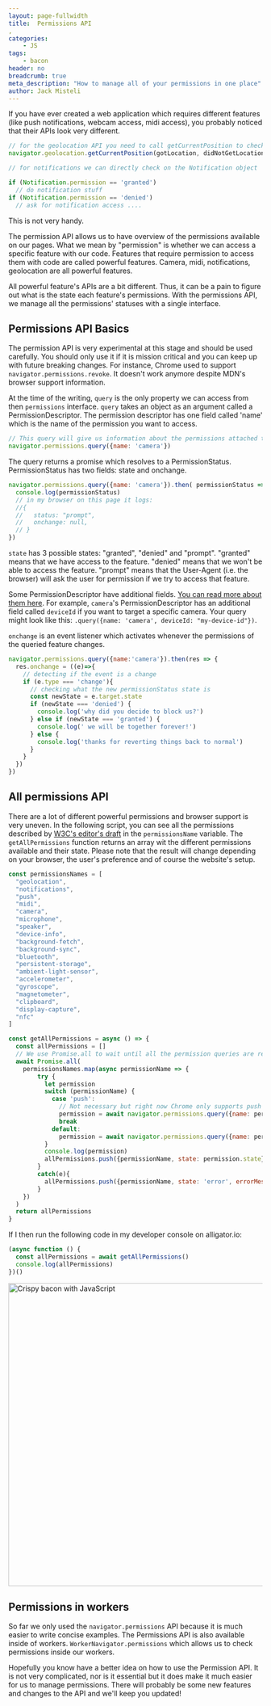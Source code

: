 ```yaml
---
layout: page-fullwidth
title:  Permissions API
,
categories:
    - JS
tags:
    - bacon
header: no
breadcrumb: true
meta_description: "How to manage all of your permissions in one place"
author: Jack Misteli
---
```


If you have ever created a web application which requires different features (like push notifications, webcam access, midi access), you probably noticed that their APIs look very different.

```js 
// for the geolocation API you need to call getCurrentPosition to check if geolocation is accessible
navigator.geolocation.getCurrentPosition(gotLocation, didNotGetLocation);

// for notifications we can directly check on the Notification object

if (Notification.permission == 'granted')
  // do notification stuff
if (Notification.permission == 'denied')
  // ask for notification access ....

```

This is not very handy.

The permission API allows us to have overview of the permissions available on our pages. What we mean by "permission" is whether we can access a specific feature with our code. Features that require permission to access them with code are called powerful features. Camera, midi, notifications, geolocation
 are all powerful features.

All powerful feature's APIs are a bit different. Thus, it can be a pain to figure out what is the state each feature's permissions. With the permissions API, we manage all the permissions' statuses with a single interface.


## Permissions API Basics

The permission API is very experimental at this stage and should be used carefully. You should only use it if it is mission critical and you can keep up with future breaking changes. For instance, Chrome used to support `navigator.permissions.revoke`. It doesn't work anymore despite MDN's browser support information.

At the time of the writing, `query` is the only property we can access from then `permissions` interface. `query` takes an object as an argument called a PermissionDescriptor. The permission descriptor has one field called 'name' which is the name of the permission you want to access.  

```js
// This query will give us information about the permissions attached to the camera
navigator.permissions.query({name: 'camera'})
```

The query returns a promise which resolves to a PermissionStatus. PermissionStatus has two fields: state and onchange.

```js
navigator.permissions.query({name: 'camera'}).then( permissionStatus => {
  console.log(permissionStatus)
  // in my browser on this page it logs:
  //{
  //   status: "prompt",
  //   onchange: null,
  // }
})
```

`state` has 3 possible states: "granted", "denied" and "prompt". "granted" means that we have access to the feature. "denied" means that we won't be able to access the feature. "prompt" means that the User-Agent (i.e. the browser) will ask the user for permission if we try to access that feature.

Some PermissionDescriptor have additional fields. [You can read more about them here](https://w3c.github.io/permissions/#geolocation). For example, `camera`'s PermissionDescriptor has an additional field called `deviceId` if you want to target a specific camera. Your query might look like this: `.query({name: 'camera', deviceId: "my-device-id"})`.

`onchange` is an event listener which activates whenever the permissions of the queried feature changes.

```js
navigator.permissions.query({name:'camera'}).then(res => {
  res.onchange = ((e)=>{
    // detecting if the event is a change
    if (e.type === 'change'){
      // checking what the new permissionStatus state is
      const newState = e.target.state
      if (newState === 'denied') {
        console.log('why did you decide to block us?')
      } else if (newState === 'granted') {
        console.log(' we will be together forever!')
      } else {
        console.log('thanks for reverting things back to normal')
      }
    }
  })
})
```

## All permissions API

There are a lot of different powerful permissions and browser support is very uneven. In the following script, you can see all the permissions described by [W3C's editor's draft](https://w3c.github.io/permissions/#permission-registry) in the `permissionsName` variable. The `getAllPermissions` function returns an array wit the different permissions available and their state. Please note that the result will change depending on your browser, the user's preference and of course the website's setup.

```js
const permissionsNames = [
  "geolocation",
  "notifications",
  "push",
  "midi",
  "camera",
  "microphone",
  "speaker",
  "device-info",
  "background-fetch",
  "background-sync",
  "bluetooth",
  "persistent-storage",
  "ambient-light-sensor",
  "accelerometer",
  "gyroscope",
  "magnetometer",
  "clipboard",
  "display-capture",
  "nfc"
]

const getAllPermissions = async () => {
  const allPermissions = []
  // We use Promise.all to wait until all the permission queries are resolved
  await Promise.all(
    permissionsNames.map(async permissionName => {
        try {
          let permission
          switch (permissionName) {
            case 'push':
              // Not necessary but right now Chrome only supports push messages with  notifications
              permission = await navigator.permissions.query({name: permissionName, userVisibleOnly: true})
              break
            default:
              permission = await navigator.permissions.query({name: permissionName})
          }
          console.log(permission)
          allPermissions.push({permissionName, state: permission.state})
        }
        catch(e){
          allPermissions.push({permissionName, state: 'error', errorMessage: e.toString()})
        }
    })
  )
  return allPermissions
}

```

If I then run the following code in my developer console on alligator.io:

```js
(async function () {
  const allPermissions = await getAllPermissions()
  console.log(allPermissions)
})()
```

<p class="text-center">
 <img src="/images/js/get-all-permissions.png" loading="lazy" width="600" class="slight-shadow" alt="Crispy bacon with JavaScript">
</p>

## Permissions in workers

So far we only used the `navigator.permissions` API because it is much easier to write concise examples. The Permissions API is also available inside of workers. `WorkerNavigator.permissions` which allows us to check permissions inside our workers.

<p class="t70 text-center">
  Hopefully you know have a better idea on how to use the Permission API. It is not very complicated, nor is it essential but it does make it much easier for us to manage permissions. There will probably be some new features and changes to the API and we'll keep you updated!
</p>